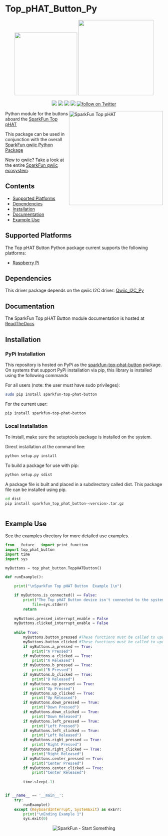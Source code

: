 Top_pHAT_Button_Py
==================
<p align="center">
   <img src="https://cdn.sparkfun.com/assets/custom_pages/2/7/2/qwiic-logo-registered.jpg"  width=200>  
   <img src="https://www.python.org/static/community_logos/python-logo-master-v3-TM.png"  width=240>   
</p>
<p align="center">
	<a href="https://pypi.org/project/sparkfun-top-phat-button/" alt="Package">
		<img src="https://img.shields.io/pypi/pyversions/sparkfun-top-phat-button.svg" /></a>
	<a href="https://github.com/sparkfun/Top_pHAT_Button_Py/issues" alt="Issues">
		<img src="https://img.shields.io/github/issues/sparkfun/Top_pHAT_Button_Py.svg" /></a>
	<a href="https://sparkfun-top-phat-button.readthedocs.io/en/latest/?" alt="Documentation">
		<img src="https://readthedocs.org/projects/sparkfun-top-phat-button/badge/?version=latest&style=flat" /></a>
	<a href="https://github.com/sparkfun/Top_pHAT_Button_Py/blob/master/LICENSE" alt="License">
		<img src="https://img.shields.io/badge/license-MIT-blue.svg" /></a>
	<a href="https://twitter.com/intent/follow?screen_name=sparkfun">
        	<img src="https://img.shields.io/twitter/follow/sparkfun.svg?style=social&logo=twitter"
           	 alt="follow on Twitter"></a>
	
</p>

<img src="https://cdn.sparkfun.com/assets/parts/1/5/0/0/3/16301-SparkFun_Top_pHAT_for_Raspberry_Pi-01.jpg"  align="right" width=300 alt="SparkFun Top pHAT">

Python module for the buttons aboard the [SparkFun Top pHAT](https://www.sparkfun.com/products/16301)

This package can be used in conjunction with the overall [SparkFun qwiic Python Package](https://github.com/sparkfun/Qwiic_Py)

New to qwiic? Take a look at the entire [SparkFun qwiic ecosystem](https://www.sparkfun.com/qwiic).

## Contents

* [Supported Platforms](#supported-platforms)
* [Dependencies](#dependencies)
* [Installation](#installation)
* [Documentation](#documentation)
* [Example Use](#example-use)

Supported Platforms
--------------------
The Top pHAT Button Python package current supports the following platforms:
* [Raspberry Pi](https://www.sparkfun.com/search/results?term=raspberry+pi)

Dependencies 
---------------
This driver package depends on the qwiic I2C driver: 
[Qwiic_I2C_Py](https://github.com/sparkfun/Qwiic_I2C_Py)

Documentation
-------------
The SparkFun Top pHAT Button module documentation is hosted at [ReadTheDocs](https://sparkfun-top-phat-button.readthedocs.io/en/latest/?)

Installation
-------------

### PyPi Installation
This repository is hosted on PyPi as the [sparkfun-top-phat-button](https://pypi.org/project/sparkfun-top-phat-button/) package. On systems that support PyPi installation via pip, this library is installed using the following commands

For all users (note: the user must have sudo privileges):
```sh
sudo pip install sparkfun-top-phat-button
```
For the current user:

```sh
pip install sparkfun-top-phat-button
```

### Local Installation
To install, make sure the setuptools package is installed on the system.

Direct installation at the command line:
```sh
python setup.py install
```

To build a package for use with pip:
```sh
python setup.py sdist
 ```
A package file is built and placed in a subdirectory called dist. This package file can be installed using pip.
```sh
cd dist
pip install sparkfun_top_phat_button-<version>.tar.gz
  
```
Example Use
 ---------------
See the examples directory for more detailed use examples.

```python
from __future__ import print_function
import top_phat_button
import time
import sys

myButtons = top_phat_button.ToppHATButton()

def runExample():

    print("\nSparkFun Top pHAT Button  Example 1\n")

    if myButtons.is_connected() == False:
        print("The Top pHAT Button device isn't connected to the system. Please check your connection", \
            file=sys.stderr)
        return
    
    myButtons.pressed_interrupt_enable = False
    myButtons.clicked_interrupt_enable = False
    
    while True:
        myButtons.button_pressed #These functions must be called to update button variables to their latest setting
        myButtons.button_clicked #These functions must be called to update button variables to their latest setting  
        if myButtons.a_pressed == True:
            print("A Pressed")
        if myButtons.a_clicked == True:
            print("A Released")
        if myButtons.b_pressed == True:
            print("B Pressed")
        if myButtons.b_clicked == True:
            print("B Released")
        if myButtons.up_pressed == True:
            print("Up Pressed")
        if myButtons.up_clicked == True:
            print("Up Released")
        if myButtons.down_pressed == True:
            print("Down Pressed")
        if myButtons.down_clicked == True:
            print("Down Released")
        if myButtons.left_pressed == True:
            print("Left Pressed")
        if myButtons.left_clicked == True:
            print("Left Released")
        if myButtons.right_pressed == True:
            print("Right Pressed")
        if myButtons.right_clicked == True:
            print("Right Released")
        if myButtons.center_pressed == True:
            print("Center Pressed")
        if myButtons.center_clicked == True:
            print("Center Released")
    
        time.sleep(.1)


if __name__ == '__main__':
    try:
        runExample()
    except (KeyboardInterrupt, SystemExit) as exErr:
        print("\nEnding Example 1")
        sys.exit(0)

```
<p align="center">
<img src="https://cdn.sparkfun.com/assets/custom_pages/3/3/4/dark-logo-red-flame.png" alt="SparkFun - Start Something">
</p>
